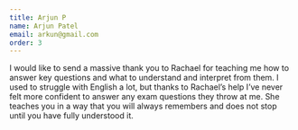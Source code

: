 ```yaml
---
title: Arjun P
name: Arjun Patel 
email: arkun@gmail.com
order: 3
---
```

I would like to send a massive thank you to Rachael for teaching me how to answer key questions and what to understand and interpret from them. I used to struggle with English a lot, but thanks to Rachael’s help I’ve never felt more confident to answer any exam questions they throw at me. She teaches you in a way that you will always remembers and does not stop until you have fully understood it. 